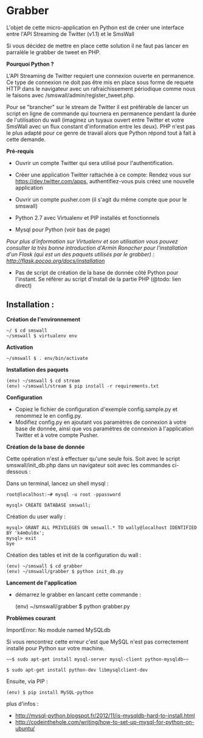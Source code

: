 Grabber
=======

L'objet de cette micro-application en Python est de créer une interface entre l'API Streaming de Twitter (v1.1) et le SmsWall

Si vous décidez de mettre en place cette solution il ne faut pas lancer en parralèle le grabber de tweet en PHP.

__Pourquoi Python ?__

L'API Streaming de Twitter requiert une connexion ouverte en permanence. Ce type de connexion ne doit pas être mis en place sous forme de requete HTTP dans le navigateur avec un rafraichissement périodique comme nous le faisons avec /smswall/admin/register_tweet.php.

Pour se "brancher" sur le stream de Twitter il est préférable de lancer un script en ligne de commande qui tournera en permanence pendant la durée de l'utilisation du wall (imaginez un tuyaux ouvert entre Twitter et votre SmsWall avec un flux constant d'information entre les deux). PHP n'est pas le plus adapté pour ce genre de travail alors que Python répond tout à fait à cette demande.

__Pré-requis__

- Ouvrir un compte Twitter qui sera utilisé pour l'authentification.

- Créer une application Twitter rattachée à ce compte: Rendez vous sur https://dev.twitter.com/apps, authentifiez-vous puis créez une nouvelle application

- Ouvrir un compte pusher.com (il s'agit du même compte que pour le smswall)

- Python 2.7 avec Virtualenv et PIP installés et fonctionnels

- Mysql pour Python (voir bas de page)

_Pour plus d'information sur Virtualenv et son utilisation vous pouvez consulter la très bonne introduction d'Armin Ronacher pour l'installation d'un Flask (qui est un des paquets utilisés par le grabber) : http://flask.pocoo.org/docs/installation_

- Pas de script de création de la base de donnée côté Python pour l'instant. Se référer au script d'install de la partie PHP (@todo: lien direct)


Installation :
--------------

__Création de l'environnement__


    ~/ $ cd smswall
    ~/smswall $ virtualenv env


__Activation__


    ~/smswall $ . env/bin/activate


__Installation des paquets__

    (env) ~/smswall $ cd stream
    (env) ~/smswall/stream $ pip install -r requirements.txt


__Configuration__

- Copiez le fichier de configuration d'exemple config.sample.py et renommez le en config.py.
- Modifiez config.py en ajoutant vos paramètres de connexion à votre base de donnée, ainsi que vos paramètres de connexion à l'application Twitter et à votre compte Pusher.

__Création de la base de donnée__

Cette opération n'est à effectuer qu'une seule fois. Soit avec le script smswall/init_db.php dans un navigateur soit avec les commandes ci-dessous :

Dans un terminal, lancez un shell mysql :

	root@localhost:~# mysql -u root -ppassword

	mysql> CREATE DATABASE smswall;

Création du user wally :

	mysql> GRANT ALL PRIVILEGES ON smswall.* TO wally@localhost IDENTIFIED BY 'k4m0ul0x';
	mysql> exit
	bye

Création des tables et init de la configuration du wall :

	(env) ~/smswall $ cd grabber
	(env) ~/smswall/grabber $ python init_db.py


__Lancement de l'application__

- démarrez le grabber en lancant cette commande :

    (env) ~/smswall/grabber $ python grabber.py


__Problèmes courant__

ImportError: No module named MySQLdb

Si vous rencontrez cette erreur c'est que MySQL n'est pas correctement installé pour Python sur votre machine.

    ~~$ sudo apt-get install mysql-server mysql-client python-mysqldb~~

    $ sudo apt-get install python-dev libmysqlclient-dev

Ensuite, via PIP :

    (env) $ pip install MySQL-python

plus d'infos :

- http://mysql-python.blogspot.fr/2012/11/is-mysqldb-hard-to-install.html
- http://codeinthehole.com/writing/how-to-set-up-mysql-for-python-on-ubuntu/
